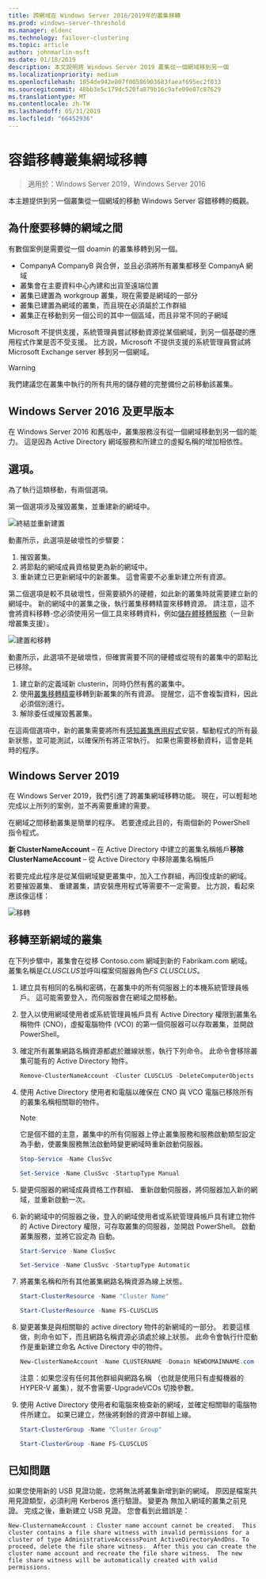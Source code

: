 ```yaml
---
title: 跨網域在 Windows Server 2016/2019年的叢集移轉
ms.prod: windows-server-threshold
ms.manager: eldenc
ms.technology: failover-clustering
ms.topic: article
author: johnmarlin-msft
ms.date: 01/18/2019
description: 本文說明將 Windows Server 2019 叢集從一個網域移到另一個
ms.localizationpriority: medium
ms.openlocfilehash: 1054de942e807f00586903683faeaf695ec2f033
ms.sourcegitcommit: 48bb3e5c179dc520fa879b16c9afe09e07c87629
ms.translationtype: MT
ms.contentlocale: zh-TW
ms.lasthandoff: 05/31/2019
ms.locfileid: "66452936"
---
```

# <a name="failover-cluster-domain-migration"></a>容錯移轉叢集網域移轉

> 適用於：Windows Server 2019，Windows Server 2016

本主題提供到另一個叢集從一個網域的移動 Windows Server 容錯移轉的概觀。

## <a name="why-migrate-between-domains"></a>為什麼要移轉的網域之間

有數個案例是需要從一個 doamin 的叢集移轉到另一個。

- CompanyA CompanyB 與合併，並且必須將所有叢集都移至 CompanyA 網域
- 叢集會在主要資料中心內建和出貨至遠端位置
- 叢集已建置為 workgroup 叢集，現在需要是網域的一部分
- 叢集已建置為網域的叢集，而且現在必須屬於工作群組
- 叢集正在移動到另一個公司的其中一個區域，而且非常不同的子網域

Microsoft 不提供支援，系統管理員嘗試移動資源從某個網域，到另一個基礎的應用程式作業是否不受支援。 比方說，Microsoft 不提供支援的系統管理員嘗試將 Microsoft Exchange server 移到另一個網域。

   > [!WARNING]
   > 我們建議您在叢集中執行的所有共用的儲存體的完整備份之前移動該叢集。

## <a name="windows-server-2016-and-earlier"></a>Windows Server 2016 及更早版本

在 Windows Server 2016 和舊版中，叢集服務沒有從一個網域移動到另一個的能力。  這是因為 Active Directory 網域服務和所建立的虛擬名稱的增加相依性。   

## <a name="options"></a>選項。

為了執行這類移動，有兩個選項。

第一個選項涉及摧毀叢集，並重建新的網域中。

![終結並重新建置](media/Cross-Domain-Cluster-Migration/Cross-Cluster-Domain-Migration-1.gif)

動畫所示，此選項是破壞性的步驟要：

1. 摧毀叢集。
2. 將節點的網域成員資格變更為新的網域中。
3. 重新建立已更新網域中的新叢集。  這會需要不必重新建立所有資源。

第二個選項是較不具破壞性，但需要額外的硬體，如此新的叢集時就需要建立新的網域中。  新的網域中的叢集之後，執行叢集移轉精靈來移轉資源。 請注意，這不會將資料移轉-您必須使用另一個工具來移轉資料，例如[儲存體移轉服務](../storage/storage-migration-service/overview.md)（一旦新增叢集支援）。

![建置和移轉](media/Cross-Domain-Cluster-Migration/Cross-Cluster-Domain-Migration-2.gif)

動畫所示，此選項不是破壞性，但確實需要不同的硬體或從現有的叢集中的節點比已移除。

1. 建立新的定義域新 clusterin，同時仍然有舊的叢集中。
2. 使用[叢集移轉精靈](https://docs.microsoft.com/en-us/previous-versions/windows/it-pro/windows-server-2008-R2-and-2008/cc754481(v=ws.10))移轉到新叢集的所有資源。 提醒您，這不會複製資料，因此必須個別進行。
3. 解除委任或摧毀舊叢集。

在這兩個選項中，新的叢集需要將所有[感知叢集應用程式](https://technet.microsoft.com/aa369082(v=vs.90))安裝，驅動程式的所有最新狀態，並可能測試，以確保所有將正常執行。  如果也需要移動資料，這會是耗時的程序。

## <a name="windows-server-2019"></a>Windows Server 2019

在 Windows Server 2019，我們引進了跨叢集網域移轉功能。  現在，可以輕鬆地完成以上所列的案例，並不再需要重建的需要。  

在網域之間移動叢集是簡單的程序。 若要達成此目的，有兩個新的 PowerShell 指令程式。

**新 ClusterNameAccount** – 在 Active Directory 中建立的叢集名稱帳戶**移除 ClusterNameAccount** – 從 Active Directory 中移除叢集名稱帳戶

若要完成此程序是從某個網域變更叢集中，加入工作群組，再回復成新的網域。  若要摧毀叢集、 重建叢集，請安裝應用程式等需要不一定需要。 比方說，看起來應該像這樣：

![移轉](media/Cross-Domain-Cluster-Migration/Cross-Cluster-Domain-Migration-3.gif)

## <a name="migrating-a-cluster-to-a-new-domain"></a>移轉至新網域的叢集

在下列步驟中，叢集會在從移 Contoso.com 網域到新的 Fabrikam.com 網域。  叢集名稱是*CLUSCLUS*並呼叫檔案伺服器角色*FS CLUSCLUS*。

1. 建立具有相同的名稱和密碼，在叢集中的所有伺服器上的本機系統管理員帳戶。  這可能需要登入，而伺服器會在網域之間移動。
2. 登入以使用網域使用者或系統管理員帳戶具有 Active Directory 權限到叢集名稱物件 (CNO)，虛擬電腦物件 (VCO) 的第一個伺服器可以存取叢集，並開啟 PowerShell。
3. 確定所有叢集網路名稱資源都處於離線狀態，執行下列命令。  此命令會移除叢集可能有的 Active Directory 物件。

   ```PowerShell
   Remove-ClusterNameAccount -Cluster CLUSCLUS -DeleteComputerObjects
   ```
4. 使用 Active Directory 使用者和電腦以確保在 CNO 與 VCO 電腦已移除所有的叢集名稱相關聯的物件。

   > [!NOTE]
   > 它是個不錯的主意，叢集中的所有伺服器上停止叢集服務和服務啟動類型設定為手動，使叢集服務無法啟動時變更網域時重新啟動伺服器。

   ```PowerShell
   Stop-Service -Name ClusSvc

   Set-Service -Name ClusSvc -StartupType Manual
   ```

5. 變更伺服器的網域成員資格工作群組、 重新啟動伺服器，將伺服器加入新的網域，並重新啟動一次。
6. 新的網域中的伺服器之後，登入的網域使用者或系統管理員帳戶具有建立物件的 Active Directory 權限，可存取叢集的伺服器，並開啟 PowerShell。 啟動叢集服務，並將它設定為 自動。

   ```PowerShell
   Start-Service -Name ClusSvc

   Set-Service -Name ClusSvc -StartupType Automatic
   ```
7. 將叢集名稱和所有其他叢集網路名稱資源為線上狀態。

   ```PowerShell
   Start-ClusterResource -Name "Cluster Name"

   Start-ClusterResource -Name FS-CLUSCLUS
   ```

8. 變更叢集是與相關聯的 active directory 物件的新網域的一部分。 若要這樣做，則命令如下，而且網路名稱資源必須處於線上狀態。  此命令會執行什麼動作是重新建立命名 Active Directory 中的物件。

   ```PowerShell
   New-ClusterNameAccount -Name CLUSTERNAME -Domain NEWDOMAINNAME.com -UpgradeVCOs
   ```

    注意：如果您沒有任何其他群組與網路名稱 （也就是使用只有虛擬機器的 HYPER-V 叢集），就不會需要-UpgradeVCOs 切換參數。

9. 使用 Active Directory 使用者和電腦來檢查新的網域，並確定相關聯的電腦物件所建立。 如果已建立，然後將剩餘的資源中群組上線。

   ```PowerShell
   Start-ClusterGroup -Name "Cluster Group"

   Start-ClusterGroup -Name FS-CLUSCLUS
   ```

## <a name="known-issues"></a>已知問題

如果您使用新的 USB 見證功能，您將無法將叢集新增到新的網域。  原因是檔案共用見證類型，必須利用 Kerberos 進行驗證。  變更為 無加入網域的叢集之前見證。  完成之後，重新建立 USB 見證。  您會看到此錯誤是：

```
New-ClusternameAccount : Cluster name account cannot be created.  This cluster contains a file share witness with invalid permissions for a cluster of type AdministrativeAccesssPoint ActiveDirectoryAndDns. To proceed, delete the file share witness.  After this you can create the cluster name account and recreate the file share witness.  The new file share witness will be automatically created with valid permissions.
```

